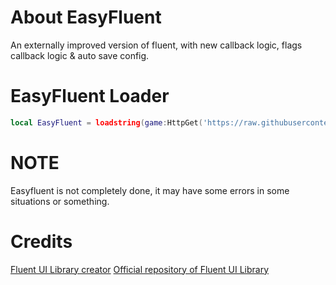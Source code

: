 # About EasyFluent

An externally improved version of fluent, with new callback logic, flags callback logic & auto save config.

# EasyFluent Loader
```lua
local EasyFluent = loadstring(game:HttpGet('https://raw.githubusercontent.com/deufyn/EasyFluent/refs/heads/main/src/EasyFluent.luau'))()
```

# NOTE

Easyfluent is not completely done, it may have some errors in some situations or something.

# Credits

[Fluent UI Library creator](https://github.com/dawid-scripts)
[Official repository of Fluent UI Library](https://github.com/dawid-scripts/Fluent)
